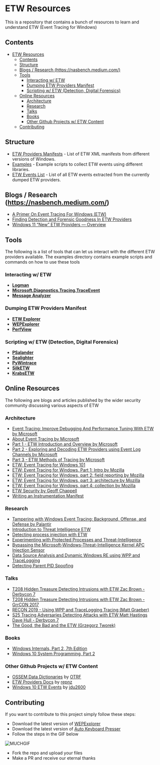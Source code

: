 # ETW Resources

This is a repository that contains a bunch of resources to learn and understand ETW (Event Tracing for Windows)

## Contents

- [ETW Resources](#etw-resources)
  - [Contents](#contents)
  - [Structure](#structure)
  - [Blogs / Research (<https://nasbench.medium.com/>)](#blogs--research-httpsnasbenchmediumcom)
  - [Tools](#tools)
    - [Interacting w/ ETW](#interacting-w-etw)
    - [Dumping ETW Providers Manifest](#dumping-etw-providers-manifest)
    - [Scripting w/ ETW (Detection, Digital Forensics)](#scripting-w-etw-detection-digital-forensics)
  - [Online Resources](#online-resources)
    - [Architecture](#architecture)
    - [Research](#research)
    - [Talks](#talks)
    - [Books](#books)
    - [Other Github Projects w/ ETW Content](#other-github-projects-w-etw-content)
  - [Contributing](#contributing)

## Structure

- [ETW Providers Manifests](https://github.com/nasbench/ETW-Resources/tree/main/ETW%20Providers%20Manifests) - List of ETW XML manifests from different versions of Windows.
- [Examples](https://github.com/nasbench/ETW-Resources/tree/main/Examples) - Example scripts to collect ETW events using different libraries.
- [ETW Events List](https://github.com/nasbench/ETW-Resources/tree/main/ETW%20Events%20List) - List of all ETW events extracted from the currently dumped ETW providers.

## Blogs / Research (<https://nasbench.medium.com/>)

- [A Primer On Event Tracing For Windows (ETW)](https://nasbench.medium.com/a-primer-on-event-tracing-for-windows-etw-997725c082bf)
- [Finding Detection and Forensic Goodness In ETW Providers](https://nasbench.medium.com/finding-detection-and-forensic-goodness-in-etw-providers-7c7a2b5b5f4f)
- [Windows 11 “New” ETW Providers — Overview](https://nasbench.medium.com/windows-11-new-etw-providers-overview-a2a5fbc85775)

## Tools

The following is a list of tools that can let us interact with the different ETW providers available. The examples directory contains example scripts and commands on how to use these tools

### Interacting w/ ETW

- [**Logman**](https://docs.microsoft.com/en-us/windows-server/administration/windows-commands/logman)
- [**Microsoft.Diagnostics.Tracing.TraceEvent**](nuget.org/packages/Microsoft.Diagnostics.Tracing.TraceEvent/)
- [**Message Analyzer**](https://github.com/riverar/messageanalyzer-archive)

### Dumping ETW Providers Manifest

- [**ETW Explorer**](https://github.com/zodiacon/EtwExplorer/)
- [**WEPExplorer**](https://github.com/lallousx86/WinTools/tree/master/WEPExplorer)
- [**PerfView**](https://github.com/microsoft/perfview)

### Scripting w/ ETW (Detection, Digital Forensics)

- [**PSalander**](https://github.com/matthastings/PSalander)
- [**Sealighter**](https://github.com/pathtofile/Sealighter)
- [**PyWintrace**](https://github.com/fireeye/pywintrace)
- [**SilkETW**](https://github.com/fireeye/SilkETW)
- [**KrabsETW**](https://github.com/microsoft/krabsetw/)

## Online Resources

The following are blogs and articles published by the wider security community discussing various aspects of ETW

### Architecture

- [Event Tracing: Improve Debugging And Performance Tuning With ETW by Microsoft](https://docs.microsoft.com/en-us/archive/msdn-magazine/2007/april/event-tracing-improve-debugging-and-performance-tuning-with-etw)
- [About Event Tracing by Microsoft](https://docs.microsoft.com/en-us/windows/desktop/etw/about-event-tracing)
- [Part 1 - ETW Introduction and Overview by Microsoft](https://web.archive.org/web/20200725154736/https://docs.microsoft.com/en-us/archive/blogs/ntdebugging/part-1-etw-introduction-and-overview)
- [Part 2 - Exploring and Decoding ETW Providers using Event Log Channels by Microsoft](https://web.archive.org/web/20200816023246/https://docs.microsoft.com/en-us/archive/blogs/ntdebugging/part-2-exploring-and-decoding-etw-providers-using-event-log-channels)
- [Part 3 - ETW Methods of Tracing by Microsoft](https://web.archive.org/web/20200731060805/https://docs.microsoft.com/en-us/archive/blogs/ntdebugging/part-3-etw-methods-of-tracing)
- [ETW: Event Tracing for Windows 101](https://www.ired.team/miscellaneous-reversing-forensics/windows-kernel-internals/etw-event-tracing-for-windows-101)
- [ETW: Event Tracing for Windows, Part 1: Intro by Mozilla](https://blog.mozilla.org/sfink/2010/11/01/etw-part-1-intro/)
- [ETW: Event Tracing for Windows, part 2: field reporting by Mozilla](https://blog.mozilla.org/sfink/2010/11/01/etw-part-2-field-reporting/)
- [ETW: Event Tracing for Windows, part 3: architecture by Mozilla](https://blog.mozilla.org/sfink/2010/11/02/etw-part-3-architecture/)
- [ETW: Event Tracing for Windows, part 4: collection by Mozilla](https://blog.mozilla.org/sfink/2010/11/03/etw-part-4-collection/)
- [ETW Security by Geoff Chappell](https://www.geoffchappell.com/studies/windows/km/ntoskrnl/api/etw/secure/index.htm)
- [Writing an Instrumentation Manifest](https://docs.microsoft.com/en-us/windows/win32/wes/writing-an-instrumentation-manifest)

### Research

- [Tampering with Windows Event Tracing: Background, Offense, and Defense by Palantir](https://blog.palantir.com/tampering-with-windows-event-tracing-background-offense-and-defense-4be7ac62ac63)
- [Introduction to Threat Intelligence ETW](https://undev.ninja/introduction-to-threat-intelligence-etw/)
- [Detecting process injection with ETW](https://blog.redbluepurple.io/windows-security-research/kernel-tracing-injection-detection)
- [Experimenting with Protected Processes and Threat-Intelligence](https://blog.tofile.dev/2020/12/16/elam.html)
- [Bypassing the Microsoft-Windows-Threat-Intelligence Kernel APC Injection Sensor](https://medium.com/@philiptsukerman/bypassing-the-microsoft-windows-threat-intelligence-kernel-apc-injection-sensor-92266433e0b0)
- [Data Source Analysis and Dynamic Windows RE using WPP and TraceLogging](https://posts.specterops.io/data-source-analysis-and-dynamic-windows-re-using-wpp-and-tracelogging-e465f8b653f7)
- [Detecting Parent PID Spoofing](https://blog.f-secure.com/detecting-parent-pid-spoofing/)

### Talks

- [T208 Hidden Treasure Detecting Intrusions with ETW Zac Brown - Derbycon 7](https://www.youtube.com/watch?v=VABMu05mYww&ab_channel=AdrianCrenshaw)
- [T208 Hidden Treasure Detecting Intrusions with ETW Zac Brown - GrrCON 2017](https://www.youtube.com/watch?v=ppGmRUhQO80&ab_channel=AdrianCrenshaw)
- [RECON 2019 - Using WPP and TraceLogging Tracing (Matt Graeber)](https://www.youtube.com/watch?v=l2co6ZCQCXU)
- [S25 Tracing Adversaries Detecting Attacks with ETW Matt Hastings Dave Hull - Derbycon 7](https://www.youtube.com/watch?v=3RwADlGX40o)
- [The Good, the Bad and the ETW (Grzegorz Tworek)](https://www.youtube.com/watch?v=0XTdCxq7kCY)

### Books

- [Windows Internals, Part 2, 7th Edition](https://www.microsoftpressstore.com/store/windows-internals-part-2-9780135462331)
- [Windows 10 System Programming, Part 2](https://leanpub.com/windows10systemprogrammingpart2)

### Other Github Projects w/ ETW Content

- [OSSEM Data Dictionaries](https://github.com/OTRF/OSSEM-DD) by [OTRF](https://github.com/OTRF)
- [ETW Providers Docs](https://github.com/repnz/etw-providers-docs) by [repnz](https://github.com/repnz)
- [Windows 10 ETW Events](https://github.com/jdu2600/Windows10EtwEvents) by [jdu2600](https://github.com/jdu2600)

## Contributing

If you want to contribute to this project simply follow these steps:

- Download the latest version of [WEPExplorer](https://github.com/lallousx86/WinTools/tree/master/WEPExplorer)
- Download the latest version of [Auto Keyboard Presser](https://www.autosofted.com/auto_keyboard_presser/)
- Follow the steps in the GIF below

![MUCHGIF](https://user-images.githubusercontent.com/8741929/138963332-9d59bbfa-09b4-43c4-8958-4c4f98b1a2ca.gif)

- Fork the repo and upload your files
- Make a PR and receive our eternal thanks
